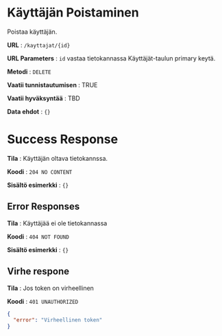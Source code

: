 # Käyttäjän Poistaminen

Poistaa käyttäjän.

**URL** : `/kayttajat/{id}`

**URL Parameters** : `id` vastaa tietokannassa Käyttäjät-taulun primary keytä.

**Metodi** : `DELETE`

**Vaatii tunnistautumisen** : TRUE

**Vaatii hyväksyntää** : TBD

**Data ehdot** : `{}`

# Success Response

**Tila** : Käyttäjän oltava tietokannssa.

**Koodi** : `204 NO CONTENT`

**Sisältö esimerkki** : `{}`

## Error Responses

**Tila** : Käyttäjää ei ole tietokannassa

**Koodi** : `404 NOT FOUND`

**Sisältö esimerkki** : `{}`

## Virhe respone

**Tila** : Jos token on virheellinen

**Koodi** : `401 UNAUTHORIZED`

```json
{
  "error": "Virheellinen token"
}
```